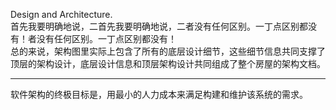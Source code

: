 Design and Architecture.       
首先我要明确地说，二首先我要明确地说，二者没有任何区别。一丁点区别都没有！者没有任何区别。一丁点区别都没有！       
总的来说，架构图里实际上包含了所有的底层设计细节，这些细节信息共同支撑了顶层的架构设计，底层设计信息和顶层架构设计共同组成了整个房屋的架构文档。     
<hr>      

软件架构的终极目标是，用最小的人力成本来满足构建和维护该系统的需求。      


